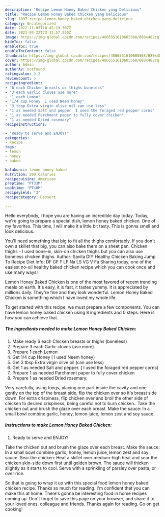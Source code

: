 ```yaml
---
description: "Recipe Lemon Honey Baked Chicken yang Delicious"
title: "Recipe Lemon Honey Baked Chicken yang Delicious"
slug: 1097-recipe-lemon-honey-baked-chicken-yang-delicious
category: Uncategorized
date: 2022-11-05T10:45:19.367Z
date: 2023-04-22T23:11:57.555Z
image: https://img-global.cpcdn.com/recipes/4866551610605568/680x482cq70/lemon-honey-baked-chicken-recipe-main-photo.jpg
hideToc: false
enableToc: true
enableTocContent: false
thumbnail: https://img-global.cpcdn.com/recipes/4866551610605568/680x482cq70/lemon-honey-baked-chicken-recipe-main-photo.jpg
cover: https://img-global.cpcdn.com/recipes/4866551610605568/680x482cq70/lemon-honey-baked-chicken-recipe-main-photo.jpg
author: Admin
authorAv: notfound
ratingvalue: 3.2
reviewcount: 5
recipeingredient:
- "6 each Chicken breasts or thighs boneless"
- "3 each Garlic cloves use more"
- "1 each Lemon"
- "1/4 cup Honey  I used Neem honey"
- "3 tbsp Extra virgin olive oil can use less"
- "1 as needed Salt and pepper  I used the foraged red pepper corns"
- "1 as needed Parchment paper to fully cover chicken"
- "1 as needed Dried rosemary"
recipeinstructions:

- "Ready to serve and ENJOY!"
categories:
- Recipe
tags:
- lemon
- honey
- baked

katakunci: lemon honey baked 
nutrition: 209 calories
recipecuisine: American
preptime: "PT33M"
cooktime: "PT40M"
recipeyield: "3"
recipecategory: Dessert

---
```



Hello everybody, I hope you are having an incredible day today. Today, we're going to prepare a special dish, lemon honey baked chicken. One of my favorites. This time, I will make it a little bit tasty. This is gonna smell and look delicious.

You&#39;ll need something that big to fit all the thighs comfortably. If you don&#39;t own a skillet that big, you can also bake them on a sheet pan. Chicken thighs - I used bone-in, skin-on chicken thighs but you can also use boneless chicken thighs. Author: Savita DIY Healthy Chicken Baking Jump To Recipe Diet Info: DF GF F LF Na LS VG V Fa Sharing today, one of the easiest no-oil healthy baked chicken recipe which you can cook once and use many ways!

Lemon Honey Baked Chicken is one of the most favored of recent trending meals on earth. It's easy, it is fast, it tastes yummy. It is appreciated by millions daily. They're fine and they look wonderful. Lemon Honey Baked Chicken is something which I have loved my whole life.


To get started with this recipe, we must prepare a few components. You can have lemon honey baked chicken using 8 ingredients and 0 steps. Here is how you can achieve that.

<!--inarticleads1-->

##### The ingredients needed to make Lemon Honey Baked Chicken:

1. Make ready 6 each Chicken breasts or thighs (boneless)
1. Prepare 3 each Garlic cloves (use more)
1. Prepare 1 each Lemon
1. Get 1/4 cup Honey ( I used Neem honey)
1. Get 3 tbsp Extra virgin olive oil (can use less)
1. Get 1 as needed Salt and pepper. ( I used the foraged red pepper corns)
1. Prepare 1 as needed Parchment paper to fully cover chicken
1. Prepare 1 as needed Dried rosemary.


Very carefully, using tongs, placing one part inside the cavity and one gently on the top of the breast side, flip the chicken over so it&#39;s breast side down. For extra crispiness, flip chicken over and broil the other side of chicken to desired crispiness, being careful not to burn chicken.. Take the chicken out and brush the glaze over each breast. Make the sauce: In a small bowl combine garlic, honey, lemon juice, lemon zest and soy sauce. 

<!--inarticleads2-->

##### Instructions to make Lemon Honey Baked Chicken:


1. Ready to serve and ENJOY!

Take the chicken out and brush the glaze over each breast. Make the sauce: In a small bowl combine garlic, honey, lemon juice, lemon zest and soy sauce. Sear the chicken: Heat a skillet over medium-high heat and sear the chicken skin-side down first until golden brown. The sauce will thicken slightly as it starts to cool. Serve with a sprinkling of parsley over pasta, or over rice. 

So that is going to wrap it up with this special food lemon honey baked chicken recipe. Thanks so much for reading. I'm confident that you can make this at home. There's gonna be interesting food in home recipes coming up. Don't forget to save this page on your browser, and share it to your loved ones, colleague and friends. Thanks again for reading. Go on get cooking!

